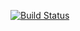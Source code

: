 [![Build Status](https://travis-ci.org/thibaut-vandenbussche/centipede.svg?branch=master)](https://travis-ci.org/thibaut-vandenbussche/centipede)